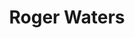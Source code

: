 ---
title: "Roger Waters"
summary: "English musician, singer-songwriter and composer, born 6 September 1943 in Great Bookham, Surrey, England, United Kingdom. Father to & ."
image: "roger-waters.jpg"
---